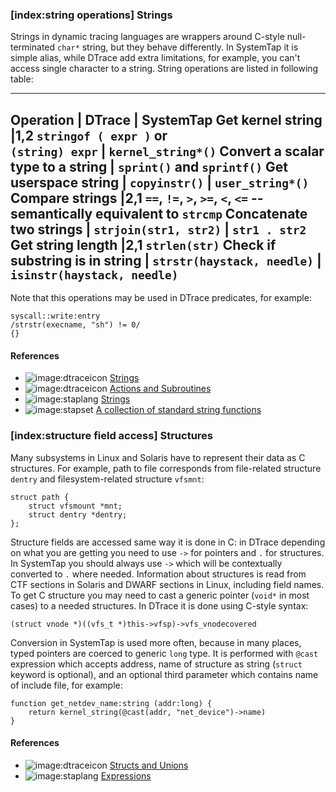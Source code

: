 ### [__index__:string operations] Strings 

Strings in dynamic tracing languages are wrappers around C-style null-terminated `char*` string, but they behave differently. In SystemTap it is simple alias, while DTrace add extra limitations, for example, you can't access single character to a string. String operations are listed in following table:

---
__Operation__ | __DTrace__ | __SystemTap__
Get kernel string |1,2 `stringof ( expr )` or \
                       `(string) expr` | `kernel_string*()`
Convert a scalar type to a string | `sprint()` and `sprintf()`
Get userspace string | `copyinstr()` | `user_string*()`
Compare strings |2,1 `==`, `!=`, `>`, `>=`, `<`, `<=` -- semantically equivalent to `strcmp`
Concatenate two strings | `strjoin(str1, str2)` | `str1 . str2`
Get string length |2,1 `strlen(str)`
Check if substring is in string | `strstr(haystack, needle)` | `isinstr(haystack, needle)`
---

Note that this operations may be used in DTrace predicates, for example:
```
syscall::write:entry
/strstr(execname, "sh") != 0/ 
{}
```

#### References

* ![image:dtraceicon](icons/dtrace.png) [Strings](http://docs.oracle.com/cd/E19253-01/817-6223/chp-strings/index.html)
* ![image:dtraceicon](icons/dtrace.png) [Actions and Subroutines](http://docs.oracle.com/cd/E19253-01/817-6223/chp-actsub/index.html)
* ![image:staplang](icons/staplang.png) [Strings](https://sourceware.org/systemtap/langref/Language_elements.html#SECTION00062300000000000000)
* ![image:stapset](icons/stapset.png) [A collection of standard string functions](https://sourceware.org/systemtap/tapsets/string.stp.html)

### [__index__:structure field access] Structures

Many subsystems in Linux and Solaris have to represent their data as C structures. For example, path to file corresponds from file-related structure `dentry` and filesystem-related structure `vfsmnt`:
```
struct path {
	struct vfsmount *mnt;
	struct dentry *dentry;
};
```

Structure fields are accessed same way it is done in C: in DTrace depending on what you are getting you need to use `->` for pointers and `.` for structures. In SystemTap you should always use `->` which will be contextually converted to `.` where needed. Information about structures is read from CTF sections in Solaris and DWARF sections in Linux, including field names. To get C structure you may need to cast a generic pointer (`void*` in most cases) to a needed structures. In DTrace it is done using C-style syntax:
```
(struct vnode *)((vfs_t *)this->vfsp)->vfs_vnodecovered
```

Conversion in SystemTap is used more often, because in many places, typed pointers are coerced to generic `long` type. It is performed with `@cast` expression which accepts address, name of structure as string (`struct` keyword is optional), and an optional third parameter which contains name of include file, for example:
```
function get_netdev_name:string (addr:long) {
	return kernel_string(@cast(addr, "net_device")->name)
}
```

#### References

* ![image:dtraceicon](icons/dtrace.png) [Structs and Unions](http://docs.oracle.com/cd/E19253-01/817-6223/chp-structs/index.html)
* ![image:staplang](icons/staplang.png) [Expressions](https://sourceware.org/systemtap/langref/Language_elements.html#SECTION000661000000000000000)